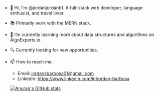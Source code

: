 - 👋 Hi, I’m @jordanjordanb1. A full-stack web developer, language enthusist, and travel lover.
- 📚 Primarily work with the MERN stack.
- 🌱 I’m currently learning more about data structures and algorithms on AlgoExperts.io.
- 🔍 Currently looking for new opportunities.
- 📫 How to reach me:
  
  - Email: jordansbarbosa01@gmail.com
  - LinkedIn: https://www.linkedin.com/in/jordan-barbosa
  
  [![Anurag's GitHub stats](https://github-readme-stats.vercel.app/api?username=jordanjordanb1&show_icons=true&theme=dracula)](https://github.com/jordanjordanb1/github-readme-stats)
